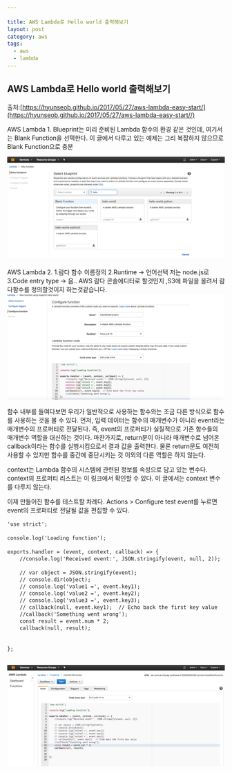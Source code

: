 ```yaml
---

title: AWS Lambda로 Hello world 출력해보기
layout: post 
category: aws 
tags: 
  - aws
  - lambda
---
```


AWS Lambda로 Hello world 출력해보기
---------------------------------------------

출처:[https://hyunseob.github.io/2017/05/27/aws-lambda-easy-start/](https://hyunseob.github.io/2017/05/27/aws-lambda-easy-start//)

AWS Lambda 1. Blueprint는 미리 준비된 Lambda 함수의 환경 같은 것인데, 여기서는 Blank Function을 선택한다. 이 글에서 다루고 있는 예제는 그리 복잡하지 않으므로 Blank Function으로 충분 

![](/assets/imgs/2017/06/08/aws-lambda-hello-world-1-20170608.png)

AWS Lambda 2. 1.람다 함수 이름정의 2.Runtime -> 언어선택 저는 node.js로 3.Code entry type -> 음.. AWS 람다 콘솔에디터로 할것인지 ,S3에 파일을 올려서 람다함수를 정의할것이지 하는것같습니다. 
![](/assets/imgs/2017/06/08/aws-lambda-hello-world-2-20170608.png)


함수 내부를 들여다보면 우리가 일반적으로 사용하는 함수와는 조금 다른 방식으로 함수를 사용하는 것을 볼 수 있다. 먼저, 입력 데이터는 함수의 매개변수가 아니라 event라는 매개변수의 프로퍼티로 전달된다. 즉, event의 프로퍼티가 실질적으로 기존 함수들의 매개변수 역할을 대신하는 것이다. 마찬가지로, return문이 아니라 매개변수로 넘어온 callback이라는 함수를 실행시킴으로서 결과 값을 출력한다. 물론 return문도 여전히 사용할 수 있지만 함수를 중간에 중단시키는 것 이외의 다른 역할은 하지 않는다.

context는 Lambda 함수의 시스템에 관련된 정보를 속성으로 담고 있는 변수다. context의 프로퍼티 리스트는 이 링크에서 확인할 수 있다. 이 글에서는 context 변수를 다루지 않는다.

이제 만들어진 함수를 테스트할 차례다. Actions > Configure test event를 누르면 event의 프로퍼티로 전달될 값을 편집할 수 있다.


```
'use strict';

console.log('Loading function');

exports.handler = (event, context, callback) => {
    //console.log('Received event:', JSON.stringify(event, null, 2));

    // var object = JSON.stringify(event);
    // console.dir(object);
    // console.log('value1 =', event.key1);
    // console.log('value2 =', event.key2);
    // console.log('value3 =', event.key3);
    // callback(null, event.key1);  // Echo back the first key value
    //callback('Something went wrong');
    const result = event.num * 2;
    callback(null, result);


};


```
![](/assets/imgs/2017/06/08/aws-lambda-hello-world-3-20170608_ixfnk75dc.png)
